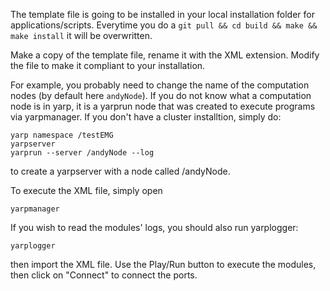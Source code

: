 The template file is going to be installed in your local installation folder for applications/scripts.
Everytime you do a ``git pull && cd build && make && make install`` it will be overwritten. 

Make a copy of the template file, rename it with the XML extension. 
Modify the file to make it compliant to your installation.

For example, you probably need to change the name of the computation nodes (by default here ``andyNode``).
If you do not know what a computation node is in yarp, it is a yarprun node that was created to execute programs via yarpmanager. If you don't have a cluster installtion, simply do:

```
yarp namespace /testEMG
yarpserver
yarprun --server /andyNode --log
```

to create a yarpserver with a node called /andyNode. 

To execute the XML file, simply open 

```
yarpmanager
```

If you wish to read the modules' logs, you should also run yarplogger:

```
yarplogger
```

then import the XML file. Use the Play/Run button to execute the modules, then click on "Connect" to connect the ports.



